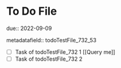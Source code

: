 # To Do File

due:: 2022-09-09

metadatafield:: todoTestFile_732\_53

- [ ] Task of todoTestFile_732 1 [[Query me]]
- [ ] Task of todoTestFile_732 2

